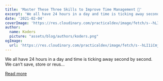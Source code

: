 ```yaml
---
title: 'Master These Three Skills to Improve Time Management 🚀'
excerpt: 'We all have 24 hours in a day and time is ticking away second by second. We can’t save, store or reus...'
date: '2021-02-04'
coverImage: 'https://res.cloudinary.com/practicaldev/image/fetch/s--hLI1iCmj--/c_imagga_scale,f_auto,fl_progressive,h_420,q_auto,w_1000/https://dev-to-uploads.s3.amazonaws.com/i/ju8hjt6zj5uspg3poypp.jpg'
author:
  name: Koders
  picture: "assets/blog/authors/koders.png"
ogImage:
  url: 'https://res.cloudinary.com/practicaldev/image/fetch/s--hLI1iCmj--/c_imagga_scale,f_auto,fl_progressive,h_420,q_auto,w_1000/https://dev-to-uploads.s3.amazonaws.com/i/ju8hjt6zj5uspg3poypp.jpg'
---
```


We all have 24 hours in a day and time is ticking away second by second. We can’t save, store or reus...

[Read more](https://dev.to/actitime/master-these-three-skills-to-improve-time-management-4a7e)
